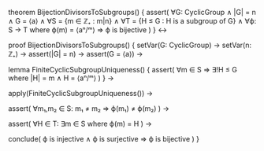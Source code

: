 theorem BijectionDivisorsToSubgroups() {
  assert(
    ∀G: CyclicGroup ∧ |G| = n ∧ G = ⟨a⟩ ∧
    ∀S = {m ∈ ℤ₊ : m|n} ∧
    ∀T = {H ≤ G : H is a subgroup of G} ∧
    ∀ϕ: S → T where ϕ(m) = ⟨aⁿ/ᵐ⟩ ⇒
    ϕ is bijective
  )
} ↔

proof BijectionDivisorsToSubgroups() {
  setVar(G: CyclicGroup) →
  setVar(n: ℤ₊) →
  assert(|G| = n) →
  assert(G = ⟨a⟩) →
  
  lemma FiniteCyclicSubgroupUniqueness() {
    assert(
      ∀m ∈ S ⇒ 
      ∃!H ≤ G where |H| = m ∧
      H = ⟨aⁿ/ᵐ⟩
    )
  } →
  
  apply(FiniteCyclicSubgroupUniqueness()) →
  
  assert(
    ∀m₁,m₂ ∈ S: m₁ ≠ m₂ ⇒ ϕ(m₁) ≠ ϕ(m₂)
  ) →
  
  assert(
    ∀H ∈ T: ∃m ∈ S where ϕ(m) = H
  ) →
  
  conclude(
    ϕ is injective ∧ ϕ is surjective ⇒
    ϕ is bijective
  )
}